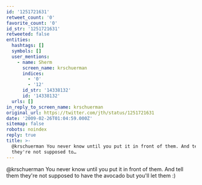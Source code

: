 ```yaml
---
id: '1251721631'
retweet_count: '0'
favorite_count: '0'
id_str: '1251721631'
retweeted: false
entities:
  hashtags: []
  symbols: []
  user_mentions:
    - name: Sherm
      screen_name: krschuerman
      indices:
        - '0'
        - '12'
      id_str: '14338132'
      id: '14338132'
  urls: []
in_reply_to_screen_name: krschuerman
original_url: https://twitter.com/jth/status/1251721631
date: '2009-02-26T01:04:59.000Z'
sitemap: false
robots: noindex
reply: true
title: >-
  @krschuerman You never know until you put it in front of them. And tell them
  they're not supposed to…
---
```


@krschuerman You never know until you put it in front of them. And tell them they're not supposed to have the avocado but you'll let them :)